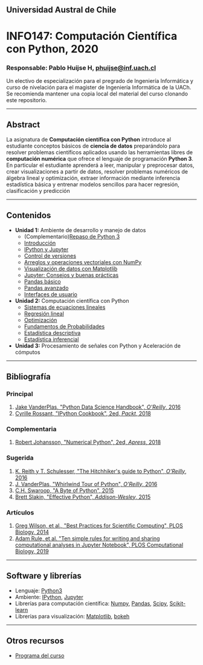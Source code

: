 ## Universidad Austral de Chile

# INFO147: Computación Científica con Python, 2020

### Responsable: Pablo Huijse H, phuijse@inf.uach.cl

Un electivo de especialización para el pregrado de Ingeniería Informática y curso de nivelación para el magister de Ingeniería Informática de la UACh. Se recomienda mantener una copia local del material del curso clonando este repositorio. 

***
## Abstract

La asignatura de **Computación científica con Python** introduce al estudiante conceptos básicos de **ciencia de datos** preparándolo para resolver problemas científicos aplicados usando las herramientas libres de **computación numérica** que ofrece el lenguaje de programación **Python 3**. En particular el estudiante aprenderá a leer, manipular y preprocesar datos, crear visualizaciones a partir de datos, resolver problemas numéricos de álgebra lineal y optimización, extraer información mediante inferencia estadística básica y entrenar modelos sencillos para hacer regresión, clasificación y predicción


***
## Contenidos

- **Unidad 1:** Ambiente de desarrollo y manejo de datos
    - (Complementario)[Repaso de Python 3](unidad1/00_repaso_python3.ipynb)
    - [Introducción](unidad1/01_introduccion.ipynb)
    - [IPython y Jupyter](unidad1/02_ambientes_virtuales.ipynb)
    - [Control de versiones](unidad1/03_control_de_versiones.ipynb)
    - [Arreglos y operaciones vectoriales con NumPy](unidad1/05_numpy.ipynb)
    - [Visualización de datos con Matplotlib](unidad1/06_matplotlib.ipynb)
    - [Jupyter: Consejos y buenas prácticas](https://docs.google.com/presentation/d/1TKOjhFsYM4R_iIhMGPuS5h3fY_AxHpzxPQ3MKVwmzOc/edit?usp=sharing)
    - [Pandas básico](unidad1/07_pandas_básico.ipynb)
    - [Pandas avanzado](unidad1/08_pandas_avanzado.ipynb)
    - [Interfaces de usuario](unidad1/09_interfaces_de_usuario.ipynb)
- **Unidad 2:** Computación científica con Python
    - [Sistemas de ecuaciones lineales](unidad2/1_álgebra_lineal/1_sistemas_lineales.ipynb) 
    - [Regresión lineal](unidad2/1_álgebra_lineal/2_regresión_lineal.ipynb)
    - [Optimización](unidad2/2_cálculo/1_optimización.ipynb)
    - [Fundamentos de Probabilidades](unidad2/3_estadística/1_fundamentos.ipynb)
    - [Estadística descriptiva](unidad2/3_estadística/2_estadística_descriptiva.ipynb)
    - [Estadística inferencial](unidad2/3_estadística/3_estadística_inferencial.ipynb)
- **Unidad 3:** Procesamiento de señales con Python y Aceleración de cómputos
<!--    - [Profiling](unidad3/3_profiling.ipynb)
    - [Optimización](unidad3/4_optimización.ipynb)
    - [Paralelismo](unidad3/5_paralelismo.ipynb) -->

***
## Bibliografía 


### Principal
1. [Jake VanderPlas, "Python Data Science Handbook", *O'Reilly*, 2016](https://jakevdp.github.io/PythonDataScienceHandbook/)
1. [Cyrille Rossant, "IPython Cookbook", 2ed, *Packt*, 2018](https://ipython-books.github.io/)
### Complementaria
1. [Robert Johansson, "Numerical Python", 2ed, *Apress*, 2018](https://link.springer.com/book/10.1007%2F978-1-4842-4246-9)
### Sugerida
1. [K. Reith y T. Schulesser, "The Hitchhiker's guide to Python", *O'Reilly*, 2016](https://docs.python-guide.org)
1. [J. VanderPlas, "Whirlwind Tour of Python", *O'Reilly*, 2016](https://github.com/jakevdp/WhirlwindTourOfPython)
1. [C.H. Swaroop, "A Byte of Python", 2015](https://python.swaroopch.com)
1. [Brett Slakin, "Effective Python", *Addison-Wesley*, 2015](https://effectivepython.com/)

### Artículos

1. [Greg Wilson, et al., "Best Practices for Scientific Computing", PLOS Biology, 2014](https://journals.plos.org/plosbiology/article?id=10.1371/journal.pbio.1001745)
1. [Adam Rule, et al. "Ten simple rules for writing and sharing computational analyses in Jupyter Notebook", PLOS Computational Biology, 2019](https://journals.plos.org/ploscompbiol/article?id=10.1371/journal.pcbi.1007007)


***
## Software y librerías


- Lenguaje: [Python3](https://docs.python.org/3/)
- Ambiente: [IPython](https://ipython.org), [Jupyter](https://jupyter.org/)
- Librerías para computación científica: [Numpy](http://www.numpy.org/), [Pandas](https://pandas.pydata.org/), [Scipy](https://www.scipy.org/), [Scikit-learn](https://scikit-learn.org/stable/)
- Librerías para visualización: [Matplotlib](https://matplotlib.org/), [bokeh](https://bokeh.pydata.org/en/latest/)


***
## Otros recursos


- [Programa del curso](programa_INFO147_2020.pdf)

